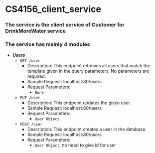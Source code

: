 ﻿# CS4156_client_service
 ### The service is the client service of Customer for DrinkMoreWater service
 ### The service has mainly 4 modules
* ___Users___
     * `GET /user`  
          * Description: This endpoint retrieves all users that match the template given in the query parameters. No parameters are required.  
          * Sample Request: localhost:80/users  
          * Request Parameters:  
               * `None`
     * `PUT /user`
          * Description: This endpoint updates the given user.  
          * Sample Request: localhost:80/users  
          * Request Parameters:  
               * `User Object`
     * `POST /user`
          * Description: This endpoint creates a user in the database.  
          * Sample Request: localhost:80/users  
          * Request Parameters:  
               * `User Object`, no need to give id for user
